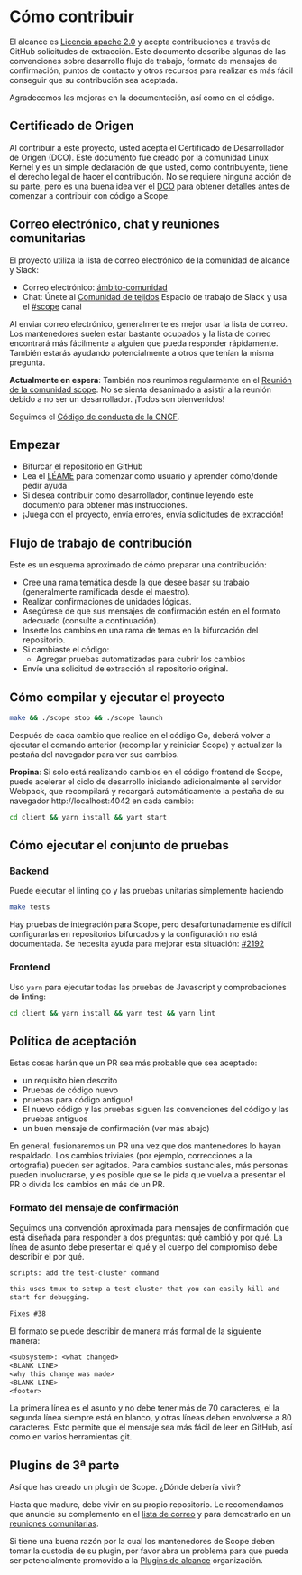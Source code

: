 # Cómo contribuir

El alcance es [Licencia apache 2.0](LICENSE) y acepta contribuciones a través de GitHub
solicitudes de extracción. Este documento describe algunas de las convenciones sobre desarrollo
flujo de trabajo, formato de mensajes de confirmación, puntos de contacto y otros recursos para realizar
es más fácil conseguir que su contribución sea aceptada.

Agradecemos las mejoras en la documentación, así como en el código.

## Certificado de Origen

Al contribuir a este proyecto, usted acepta el Certificado de Desarrollador de
Origen (DCO). Este documento fue creado por la comunidad Linux Kernel y es un
simple declaración de que usted, como contribuyente, tiene el derecho legal de hacer el
contribución. No se requiere ninguna acción de su parte, pero es una buena idea ver el
[DCO](DCO) para obtener detalles antes de comenzar a contribuir con código a Scope.

## Correo electrónico, chat y reuniones comunitarias

El proyecto utiliza la lista de correo electrónico de la comunidad de alcance y Slack:

*   Correo electrónico: [ámbito-comunidad](https://groups.google.com/forum/#!forum/scope-community)
*   Chat: Únete al [Comunidad de tejidos](https://weaveworks.github.io/community-slack/) Espacio de trabajo de Slack y usa el [#scope](https://weave-community.slack.com/messages/scope/) canal

Al enviar correo electrónico, generalmente es mejor usar la lista de correo. Los mantenedores suelen estar bastante ocupados y la lista de correo encontrará más fácilmente a alguien que pueda responder rápidamente. También estarás ayudando potencialmente a otros que tenían la misma pregunta.

**Actualmente en espera**: También nos reunimos regularmente en el [Reunión de la comunidad scope](https://docs.google.com/document/d/103\_60TuEkfkhz_h2krrPJH8QOx-vRnPpbcCZqrddE1s/). No se sienta desanimado a asistir a la reunión debido a no ser un desarrollador. ¡Todos son bienvenidos!

Seguimos el [Código de conducta de la CNCF](CODE-OF-CONDUCT.md).

## Empezar

*   Bifurcar el repositorio en GitHub
*   Lea el [LÉAME](README.md) para comenzar como usuario y aprender cómo/dónde pedir ayuda
*   Si desea contribuir como desarrollador, continúe leyendo este documento para obtener más instrucciones.
*   ¡Juega con el proyecto, envía errores, envía solicitudes de extracción!

## Flujo de trabajo de contribución

Este es un esquema aproximado de cómo preparar una contribución:

*   Cree una rama temática desde la que desee basar su trabajo (generalmente ramificada desde el maestro).
*   Realizar confirmaciones de unidades lógicas.
*   Asegúrese de que sus mensajes de confirmación estén en el formato adecuado (consulte a continuación).
*   Inserte los cambios en una rama de temas en la bifurcación del repositorio.
*   Si cambiaste el código:
    *   Agregar pruebas automatizadas para cubrir los cambios
*   Envíe una solicitud de extracción al repositorio original.

## Cómo compilar y ejecutar el proyecto

```bash
make && ./scope stop && ./scope launch
```

Después de cada cambio que realice en el código Go, deberá volver a ejecutar el comando anterior (recompilar y reiniciar Scope) y actualizar la pestaña del navegador para ver sus cambios.

**Propina**: Si solo está realizando cambios en el código frontend de Scope, puede acelerar el ciclo de desarrollo iniciando adicionalmente el servidor Webpack, que recompilará y recargará automáticamente la pestaña de su navegador http://localhost:4042 en cada cambio:

```bash
cd client && yarn install && yart start
```

## Cómo ejecutar el conjunto de pruebas

### Backend

Puede ejecutar el linting go y las pruebas unitarias simplemente haciendo

```bash
make tests
```

Hay pruebas de integración para Scope, pero desafortunadamente es difícil configurarlas en repositorios bifurcados y la configuración no está documentada. Se necesita ayuda para mejorar esta situación: [#2192](https://github.com/weaveworks/scope/issues/2192)

### Frontend

Uso `yarn` para ejecutar todas las pruebas de Javascript y comprobaciones de linting:

```bash
cd client && yarn install && yarn test && yarn lint
```

## Política de aceptación

Estas cosas harán que un PR sea más probable que sea aceptado:

*   un requisito bien descrito
*   Pruebas de código nuevo
*   pruebas para código antiguo!
*   El nuevo código y las pruebas siguen las convenciones del código y las pruebas antiguos
*   un buen mensaje de confirmación (ver más abajo)

En general, fusionaremos un PR una vez que dos mantenedores lo hayan respaldado.
Los cambios triviales (por ejemplo, correcciones a la ortografía) pueden ser agitados.
Para cambios sustanciales, más personas pueden involucrarse, y es posible que se le pida que vuelva a presentar el PR o divida los cambios en más de un PR.

### Formato del mensaje de confirmación

Seguimos una convención aproximada para mensajes de confirmación que está diseñada para responder a dos
preguntas: qué cambió y por qué. La línea de asunto debe presentar el qué y
el cuerpo del compromiso debe describir el por qué.

```txt
scripts: add the test-cluster command

this uses tmux to setup a test cluster that you can easily kill and
start for debugging.

Fixes #38
```

El formato se puede describir de manera más formal de la siguiente manera:

```txt
<subsystem>: <what changed>
<BLANK LINE>
<why this change was made>
<BLANK LINE>
<footer>
```

La primera línea es el asunto y no debe tener más de 70 caracteres, el
la segunda línea siempre está en blanco, y otras líneas deben envolverse a 80 caracteres.
Esto permite que el mensaje sea más fácil de leer en GitHub, así como en varios
herramientas git.

## Plugins de 3ª parte

Así que has creado un plugin de Scope. ¿Dónde debería vivir?

Hasta que madure, debe vivir en su propio repositorio. Le recomendamos que anuncie su complemento en el [lista de correo](https://groups.google.com/forum/#!forum/scope-community) y para demostrarlo en un [reuniones comunitarias](https://docs.google.com/document/d/103\_60TuEkfkhz_h2krrPJH8QOx-vRnPpbcCZqrddE1s/).

Si tiene una buena razón por la cual los mantenedores de Scope deben tomar la custodia de su
plugin, por favor abra un problema para que pueda ser potencialmente promovido a la [Plugins de alcance](https://github.com/weaveworks-plugins/) organización.
